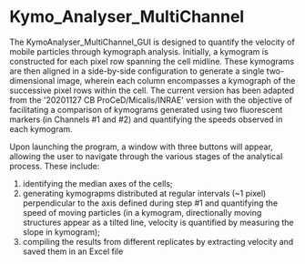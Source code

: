 # Kymo_Analyser_MultiChannel
The KymoAnalyser_MultiChannel_GUI is designed to quantify the velocity of mobile particles through kymograph analysis. Initially, a kymogram is constructed for each pixel row spanning the cell midline. These kymograms are then aligned in a side-by-side configuration to generate a single two-dimensional image, wherein each column encompasses a kymograph of the successive pixel rows within the cell. The current version has been adapted from the '20201127 CB ProCeD/Micalis/INRAE' version with the objective of facilitating a comparison of kymograms generated using two fluorescent markers (in Channels #1 and #2) and quantifying the speeds observed in each kymogram. 

Upon launching the program, a window with three buttons will appear, allowing the user to navigate through the various stages of the analytical process. These include: 
1. identifying the median axes of the cells; 
2. generating kymograpms distributed at regular intervals (~1 pixel) perpendicular to the axis defined during step #1 and quantifying the speed of moving particles (in a kymogram, directionally moving structures appear as a tilted line, velocity is quantified by measuring the slope in kymogram); 
3. compiling the results from different replicates by extracting velocity and saved them in an Excel file
